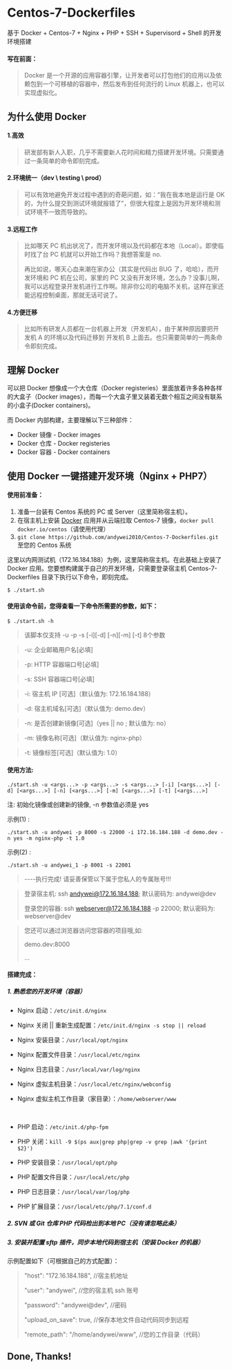 # Centos-7-Dockerfiles
基于 Docker + Centos-7 + Nginx + PHP + SSH + Supervisord + Shell 的开发环境搭建



#### 写在前面：
> Docker 是一个开源的应用容器引擎，让开发者可以打包他们的应用以及依赖包到一个可移植的容器中，然后发布到任何流行的 Linux 机器上，也可以实现虚拟化。



## 为什么使用 Docker

#### 1.高效
> 研发部有新人入职，几乎不需要新人花时间和精力搭建开发环境。只需要通过一条简单的命令即刻完成。

#### 2.环境统一（dev \ testing \ prod）
> 可以有效地避免开发过程中遇到的奇葩问题，如：“我在我本地是运行是 OK 的，为什么提交到测试环境就报错了”，但很大程度上是因为开发环境和测试环境不一致而导致的。

#### 3.远程工作
> 比如哪天 PC 机出状况了，而开发环境以及代码都在本地（Local）。即使临时找了台 PC 机就可以开始工作吗？我想答案是 no.
>
> 再比如说，哪天心血来潮在家办公（其实是代码出 BUG 了，哈哈），而开发环境和 PC 机在公司，家里的 PC 又没有开发环境，怎么办？没事儿啊，我可以远程登录开发机进行工作啊。除非你公司的电脑不关机，这样在家还能远程控制桌面，那就无话可说了。

#### 4.方便迁移
> 比如所有研发人员都在一台机器上开发（开发机A），由于某种原因要把开发机 A 的环境以及代码迁移到 开发机 B 上面去。也只需要简单的一两条命令即刻完成。



## 理解 Docker

可以把 Docker 想像成一个大仓库（Docker registeries）里面放着许多各种各样的大盒子（Docker images），而每一个大盒子里又装着无数个相互之间没有联系的小盒子(Docker containers)。

而 Docker 内部构建，主要理解以下三种部件：

* Docker 镜像 - Docker images
* Docker 仓库 - Docker registeries
* Docker 容器 - Docker containers



## 使用 Docker 一键搭建开发环境（Nginx + PHP7）

#### 使用前准备：

1. 准备一台装有 Centos 系统的 PC 或 Server（这里简称宿主机）。
2. 在宿主机上安装 [Docker](https://docs.docker.com/engine/installation/linux/centos/) 应用并从云端拉取 Centos-7 镜像，`docker pull docker.io/centos`（请使用代理）
3. `git clone https://github.com/andywei2010/Centos-7-Dockerfiles.git` 至您的 Centos 系统

这里以内网测试机（172.16.184.188）为例，这里简称宿主机。在此基础上安装了 Docker 应用。您要想构建属于自己的开发环境，只需要登录宿主机 Centos-7-Dockerfiles 目录下执行以下命令，即刻完成。

`$ ./start.sh`

#### 使用该命令前，您得查看一下命令所需要的参数，如下：

`$ ./start.sh -h`

> 该脚本仅支持 -u -p -s [-i][-d] [-n][-m] [-t] 8个参数

> -u: 企业邮箱用户名[必填]

> -p: HTTP 容器端口号[必填]

> -s: SSH 容器端口号[必填]

> -i: 宿主机 IP [可选]（默认值为: 172.16.184.188）

> -d: 宿主机域名[可选]（默认值为: demo.dev）

> -n: 是否创建新镜像[可选]（yes || no ; 默认值为: no）

> -m: 镜像名称[可选]（默认值为: nginx-php）

> -t: 镜像标签[可选]（默认值为: 1.0）

#### 使用方法: 
`./start.sh -u <args...> -p <args...> -s <args...> [-i] [<args...>] [-d] [<args...>] [-n] [<args...>] [-m] [<args...>] [-t] [<args...>]`

注: 初始化镜像或创建新的镜像, -n 参数值必须是 yes

示例(1) : 

`./start.sh -u andywei -p 8000 -s 22000 -i 172.16.184.188 -d demo.dev -n yes -m nginx-php -t 1.0`

示例(2) : 

`./start.sh -u andywei_1 -p 8001 -s 22001`

> ----执行完成! 请妥善保管以下属于您私人的专属账号!!!

> 登录宿主机: ssh andywei@172.16.184.188; 默认密码为: andywei@dev
>
> 登录您的容器: ssh webserver@172.16.184.188 -p 22000; 默认密码为: webserver@dev

> 您还可以通过浏览器访问您容器的项目哦,如:
>
> demo.dev:8000
>
> ...

#### 搭建完成：

##### 1. 熟悉您的开发环境（容器）

* Nginx 启动：`/etc/init.d/nginx`

* Nginx 关闭 || 重新生成配置：`/etc/init.d/nginx -s stop || reload`

* Nginx 安装目录：`/usr/local/opt/nginx`

* Nginx 配置文件目录：`/usr/local/etc/nginx`

* Nginx 日志目录：`/usr/local/var/log/nginx`

* Nginx 虚拟主机目录：`/usr/local/etc/nginx/webconfig`

* Nginx 虚拟主机工作目录（家目录）：`/home/webserver/www`

  ​

* PHP 启动：`/etc/init.d/php-fpm`

* PHP 关闭：`kill -9 $(ps aux|grep php|grep -v grep |awk '{print $2}')`

* PHP 安装目录：`/usr/local/opt/php`

* PHP 配置文件目录：`/usr/local/etc/php`

* PHP 日志目录：`/usr/local/var/log/php`

* PHP 扩展目录：`/usr/local/etc/php/7.1/conf.d`

##### 2. SVN 或 Git 仓库 PHP 代码检出到本地 PC（没有请忽略此条）

##### 3. 安装并配置 sftp 插件，同步本地代码到宿主机（安装 Docker 的机器）

示例配置如下（可根据自己的方式配置）：
>
> "host": "172.16.184.188",  //宿主机地址
>
> "user": "andywei",  //您的宿主机 ssh 账号
>
> "password": "andywei@dev", //密码
>
> "upload_on_save": true, //保存本地文件自动代码同步到远程
>
> "remote_path": "/home/andywei/www",  //您的工作目录（代码）

## Done, Thanks!


